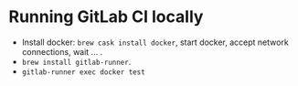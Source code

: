 # Running GitLab CI locally
- Install docker: `brew cask install docker`, start docker, accept network
connections, wait ... . 
- `brew install gitlab-runner`.
- `gitlab-runner exec docker test`
